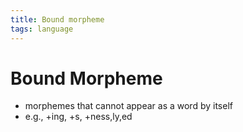 ```yaml
---
title: Bound morpheme
tags: language
---
```


# Bound Morpheme
- morphemes that cannot appear as a word by itself
- e.g., +ing, +s, +ness,ly,ed
















































